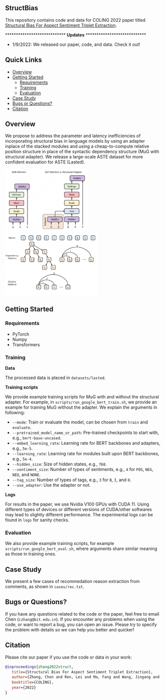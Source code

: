 ## StructBias

This repository contains code and data for COLING 2022 paper titled [Structural Bias For Aspect Sentiment Triplet Extraction](https://arxiv.org/abs/2209.00820).

**************************** **Updates** ****************************

<!-- Thanks for your interest in our repo! -->

* 1/9/2022: We released our paper, code, and data. Check it out!

## Quick Links

  - [Overview](#overview)
  - [Getting Started](#getting-started)
    - [Requirements](#requirements)
    - [Training](#training)
    - [Evaluation](#evaluation)
  - [Case Study](#case-study)
  - [Bugs or Questions?](#bugs-or-questions)
  - [Citation](#citation)

## Overview

We propose to address the parameter and latency inefficiencies of incorporating structural bias in language models by using an adapter inplace of the stacked modules and using a cheap-to-compute relative position structure in place of the syntactic dependency structure (MuG with structural adapter). We release a large-scale ASTE dataset for more confident evaluation for ASTE (Lasted).

<img src="assets/adapter.png" width="270" alt="case" align=center/> <img src="assets/structure.png" width="300" alt="case" align=center/>

## Getting Started

### Requirements

- PyTorch
- Numpy
- Transformers

### Training

**Data**

The processed data is placed in `datasets/lasted`.

**Training scripts**

We provide example training scripts for MuG with and without the structural adapter. For example, in `scripts/run_google_bert_train.sh`, we provide an example for training MuG without the adapter. We explain the arguments in following:
* `--mode`: Train or evaluate the model, can be chosen from `train` and `evaluate`.
* `--pretrained_model_name_or_path`: Pre-trained checkpoints to start with, e.g., `bert-base-uncased`.
* `--embed_learning_rate`: Learning rate for BERT backbones and adapters, e.g., `5e-5`.
* `--learning_rate`: Learning rate for modules built upon BERT backbones, e.g., `5e-4`.
* `--hidden_size`: Size of hidden states, e.g., `768`.
* `--sentiment_size`: Number of types of sentiments, e.g., `4` for `POS`, `NEG`, `NEU`, and `NONE`.
* `--tag_size`: Number of types of tags, e.g., `3` for `B`, `I`, and `O`.
* `--use_adapter`: Use the adapter or not.

**Logs**

For results in the paper, we use Nvidia V100 GPUs with CUDA 11. Using different types of devices or different versions of CUDA/other softwares may lead to slightly different performance. The experimental logs can be found in `logs` for sanity checks.

### Evaluation

We also provide example training scripts, for example `scripts/run_google_bert_eval.sh`, where arguments share similar meaning as those in training ones.

## Case Study

We present a few cases of recommedation reason extraction from comments, as shown in `cases/rec.txt`.

## Bugs or Questions?

If you have any questions related to the code or the paper, feel free to email Chen (`czhang@bit.edu.cn`). If you encounter any problems when using the code, or want to report a bug, you can open an issue. Please try to specify the problem with details so we can help you better and quicker!

## Citation

Please cite our paper if you use the code or data in your work:

```bibtex
@inproceedings{zhang2022struct,
   title={Structural Bias For Aspect Sentiment Triplet Extraction},
   author={Zhang, Chen and Ren, Lei and Ma, Fang and Wang, Jingang and Wu, Wei and Song, Dawei},
   booktitle={COLING},
   year={2022}
}
```
